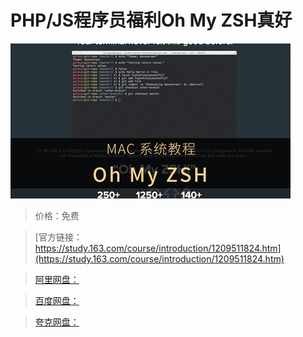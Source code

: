 # PHP/JS程序员福利Oh My ZSH真好

![img](../../../assets/study163/free/6d83d73bfa0f40fcb3e00ebe26ba0f30.png)

> 价格：免费

> [官方链接：https://study.163.com/course/introduction/1209511824.htm](https://study.163.com/course/introduction/1209511824.htm)

> [阿里网盘：]()

> [百度网盘：]()

> [夸克网盘：]()
